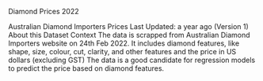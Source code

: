 Diamond Prices 2022

Australian Diamond Importers Prices
Last Updated: a year ago (Version 1)
About this Dataset
Context
The data is scrapped from Australian Diamond Importers website on 24th Feb 2022.
It includes diamond features, like shape, size, colour, cut, clarity, and other features and the price in US dollars (excluding GST)
The data is a good candidate for regression models to predict the price based on diamond features.


